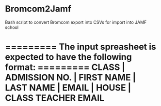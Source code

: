 # Bromcom2Jamf
Bash script to convert Bromcom export into CSVs for import into JAMF school

=========  The input spreasheet is expected to have the following format:  =========
CLASS | ADMISSION NO. | FIRST NAME | LAST NAME | EMAIL | HOUSE | CLASS TEACHER EMAIL
====================================================================================
